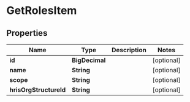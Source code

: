 

# GetRolesItem


## Properties

| Name | Type | Description | Notes |
|------------ | ------------- | ------------- | -------------|
|**id** | **BigDecimal** |  |  [optional] |
|**name** | **String** |  |  [optional] |
|**scope** | **String** |  |  [optional] |
|**hrisOrgStructureId** | **String** |  |  [optional] |



